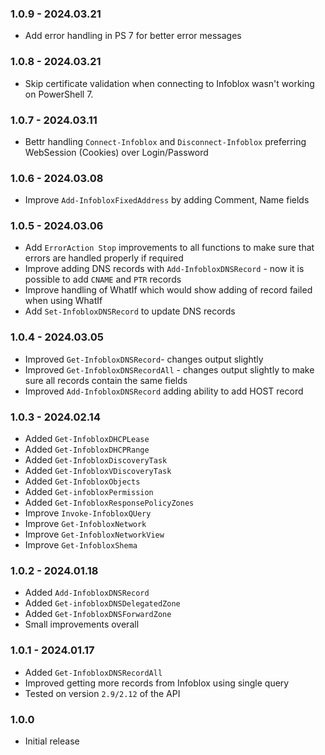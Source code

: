 ﻿### 1.0.9 - 2024.03.21
- Add error handling in PS 7 for better error messages

### 1.0.8 - 2024.03.21
- Skip certificate validation when connecting to Infoblox wasn't working on PowerShell 7.

### 1.0.7 - 2024.03.11
- Bettr handling `Connect-Infoblox` and `Disconnect-Infoblox` preferring WebSession (Cookies) over Login/Password

### 1.0.6 - 2024.03.08
- Improve `Add-InfobloxFixedAddress` by adding Comment, Name fields

### 1.0.5 - 2024.03.06
- Add `ErrorAction Stop` improvements to all functions to make sure that errors are handled properly if required
- Improve adding DNS records with `Add-InfobloxDNSRecord` - now it is possible to add `CNAME` and `PTR` records
- Improve handling of WhatIf which would show adding of record failed when using WhatIf
- Add `Set-InfobloxDNSRecord` to update DNS records

### 1.0.4 - 2024.03.05
- Improved `Get-InfobloxDNSRecord`- changes output slightly
- Improved `Get-InfobloxDNSRecordAll` - changes output slightly to make sure all records contain the same fields
- Improved `Add-InfobloxDNSRecord` adding ability to add HOST record

### 1.0.3 - 2024.02.14
- Added `Get-InfobloxDHCPLease`
- Added `Get-InfobloxDHCPRange`
- Added `Get-InfobloxDiscoveryTask`
- Added `Get-InfobloxVDiscoveryTask`
- Added `Get-InfobloxObjects`
- Added `Get-infobloxPermission`
- Added `Get-InfobloxResponsePolicyZones`
- Improve `Invoke-InfobloxQUery`
- Improve `Get-InfobloxNetwork`
- Improve `Get-InfobloxNetworkView`
- Improve `Get-InfobloxShema`

### 1.0.2 - 2024.01.18
- Added `Add-InfobloxDNSRecord`
- Added `Get-infobloxDNSDelegatedZone`
- Added `Get-InfobloxDNSForwardZone`
- Small improvements overall

### 1.0.1 - 2024.01.17
- Added `Get-InfobloxDNSRecordAll`
- Improved getting more records from Infoblox using single query
- Tested on version `2.9/2.12` of the API

### 1.0.0
- Initial release